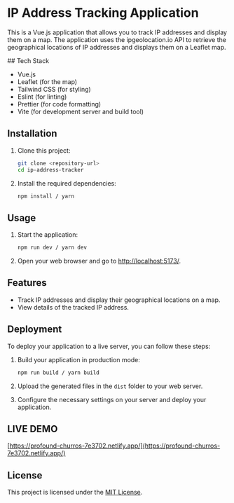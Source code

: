 # IP Address Tracking Application

This is a Vue.js application that allows you to track IP addresses and display them on a map. The application uses the ipgeolocation.io API to retrieve the geographical locations of IP addresses and displays them on a Leaflet map.

## Tech Stack

- Vue.js
- Leaflet (for the map)
- Tailwind CSS (for styling)
- Eslint (for linting)
- Prettier (for code formatting)
- Vite (for development server and build tool)

## Installation

1. Clone this project:

   ```bash
   git clone <repository-url>
   cd ip-address-tracker
   ```

2. Install the required dependencies:

   ```bash
   npm install / yarn
   ```

## Usage

1. Start the application:

   ```bash
   npm run dev / yarn dev
   ```

2. Open your web browser and go to [http://localhost:5173/](http://localhost:5173).

## Features

- Track IP addresses and display their geographical locations on a map.
- View details of the tracked IP address.

## Deployment

To deploy your application to a live server, you can follow these steps:

1. Build your application in production mode:

   ```bash
   npm run build / yarn build
   ```

2. Upload the generated files in the `dist` folder to your web server.

3. Configure the necessary settings on your server and deploy your application.

## LIVE DEMO
[https://profound-churros-7e3702.netlify.app/](https://profound-churros-7e3702.netlify.app/) 

## License

This project is licensed under the [MIT License](LICENSE).